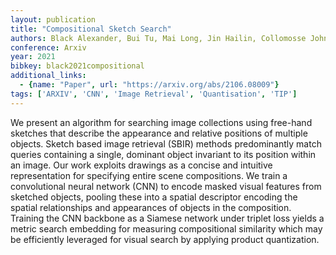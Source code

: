 ```yaml
---
layout: publication
title: "Compositional Sketch Search"
authors: Black Alexander, Bui Tu, Mai Long, Jin Hailin, Collomosse John
conference: Arxiv
year: 2021
bibkey: black2021compositional
additional_links:
  - {name: "Paper", url: "https://arxiv.org/abs/2106.08009"}
tags: ['ARXIV', 'CNN', 'Image Retrieval', 'Quantisation', 'TIP']
---
```

We present an algorithm for searching image collections using free-hand sketches that describe the appearance and relative positions of multiple objects. Sketch based image retrieval (SBIR) methods predominantly match queries containing a single, dominant object invariant to its position within an image. Our work exploits drawings as a concise and intuitive representation for specifying entire scene compositions. We train a convolutional neural network (CNN) to encode masked visual features from sketched objects, pooling these into a spatial descriptor encoding the spatial relationships and appearances of objects in the composition. Training the CNN backbone as a Siamese network under triplet loss yields a metric search embedding for measuring compositional similarity which may be efficiently leveraged for visual search by applying product quantization.